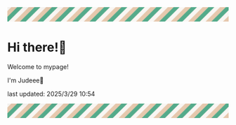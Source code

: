 <!-- Header image -->
<img src="./pokemon/pokemon_31.png" width="1000">

# Hi there!👋

Welcome to mypage!

I'm Judeee🐷

last updated: 2025/3/29 10:54

<!-- Footer image -->
<img src="./pokemon/pokemon_31.png" width="1000">
